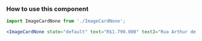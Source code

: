 ### How to use this component

```jsx 
import ImageCardNone from './ImageCardNone';

<ImageCardNone state="default" text="R$1.790.000" text2="Rua Arthur de azevedo 359" text3="Pinheiros - 2° andar" img_src="https://content.loft.com.br/homes/7h3fw/banner_thumbnail.jpg" />
```